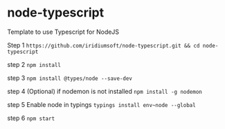 # node-typescript
Template to use Typescript for NodeJS

Step 1
`https://github.com/iridiumsoft/node-typescript.git && cd node-typescript`

step 2
`npm install`

step 3
`npm install @types/node --save-dev`

step 4 (Optional)
if nodemon is not installed
`npm install -g nodemon`

step 5
Enable node in typings
`typings install env~node --global`

step 6
`npm start`
